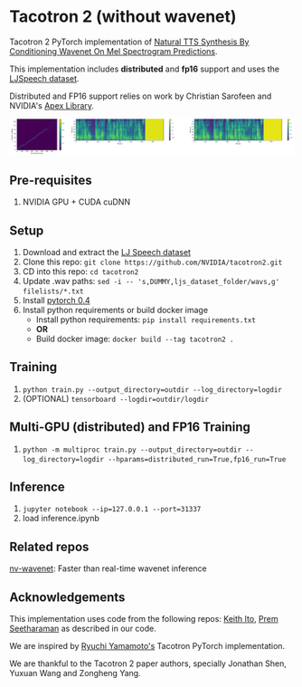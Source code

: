 # Tacotron 2 (without wavenet)

Tacotron 2 PyTorch implementation of [Natural TTS Synthesis By Conditioning
Wavenet On Mel Spectrogram Predictions](https://arxiv.org/pdf/1712.05884.pdf). 

This implementation includes **distributed** and **fp16** support
and uses the [LJSpeech dataset](https://keithito.com/LJ-Speech-Dataset/).

Distributed and FP16 support relies on work by Christian Sarofeen and NVIDIA's
[Apex Library](https://github.com/nvidia/apex).

![Alignment, Predicted Mel Spectrogram, Target Mel Spectrogram](tensorboard.png)


## Pre-requisites
1. NVIDIA GPU + CUDA cuDNN

## Setup
1. Download and extract the [LJ Speech dataset](https://keithito.com/LJ-Speech-Dataset/)
2. Clone this repo: `git clone https://github.com/NVIDIA/tacotron2.git`
3. CD into this repo: `cd tacotron2`
4. Update .wav paths: `sed -i -- 's,DUMMY,ljs_dataset_folder/wavs,g' filelists/*.txt`
5. Install [pytorch 0.4](https://github.com/pytorch/pytorch)
6. Install python requirements or build docker image 
    - Install python requirements: `pip install requirements.txt`
    - **OR**
    - Build docker image: `docker build --tag tacotron2 .` 

## Training
1. `python train.py --output_directory=outdir --log_directory=logdir`
2. (OPTIONAL) `tensorboard --logdir=outdir/logdir`

## Multi-GPU (distributed) and FP16 Training
1. `python -m multiproc train.py --output_directory=outdir --log_directory=logdir --hparams=distributed_run=True,fp16_run=True`

## Inference
1. `jupyter notebook --ip=127.0.0.1 --port=31337`
2. load inference.ipynb 

## Related repos
[nv-wavenet](https://github.com/NVIDIA/nv-wavenet/): Faster than real-time
wavenet inference

## Acknowledgements
This implementation uses code from the following repos: [Keith
Ito](https://github.com/keithito/tacotron/), [Prem
Seetharaman](https://github.com/pseeth/pytorch-stft) as described in our code.

We are inspired by [Ryuchi Yamamoto's](https://github.com/r9y9/tacotron_pytorch)
Tacotron PyTorch implementation.

We are thankful to the Tacotron 2 paper authors, specially Jonathan Shen, Yuxuan
Wang and Zongheng Yang.


